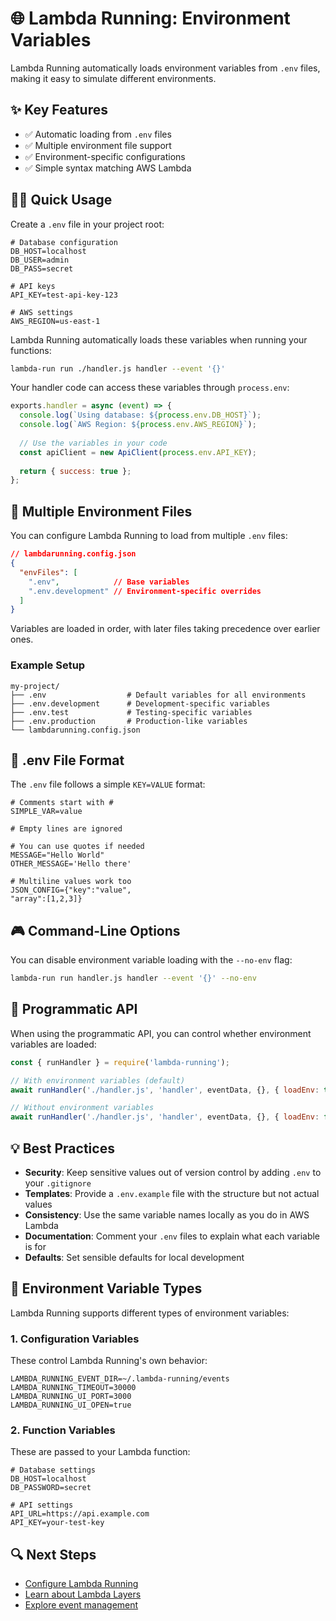 # 🌐 Lambda Running: Environment Variables

Lambda Running automatically loads environment variables from `.env` files, making it easy to simulate different environments.

## ✨ Key Features

- ✅ Automatic loading from `.env` files
- ✅ Multiple environment file support
- ✅ Environment-specific configurations
- ✅ Simple syntax matching AWS Lambda

## 🏃‍♂️ Quick Usage

Create a `.env` file in your project root:

```
# Database configuration
DB_HOST=localhost
DB_USER=admin
DB_PASS=secret

# API keys
API_KEY=test-api-key-123

# AWS settings
AWS_REGION=us-east-1
```

Lambda Running automatically loads these variables when running your functions:

```bash
lambda-run run ./handler.js handler --event '{}'
```

Your handler code can access these variables through `process.env`:

```javascript
exports.handler = async (event) => {
  console.log(`Using database: ${process.env.DB_HOST}`);
  console.log(`AWS Region: ${process.env.AWS_REGION}`);
  
  // Use the variables in your code
  const apiClient = new ApiClient(process.env.API_KEY);
  
  return { success: true };
};
```

## 🔄 Multiple Environment Files

You can configure Lambda Running to load from multiple `.env` files:

```json
// lambdarunning.config.json
{
  "envFiles": [
    ".env",            // Base variables
    ".env.development" // Environment-specific overrides
  ]
}
```

Variables are loaded in order, with later files taking precedence over earlier ones.

### Example Setup

```
my-project/
├── .env                  # Default variables for all environments
├── .env.development      # Development-specific variables 
├── .env.test             # Testing-specific variables
├── .env.production       # Production-like variables
└── lambdarunning.config.json
```

## 📄 .env File Format

The `.env` file follows a simple `KEY=VALUE` format:

```
# Comments start with #
SIMPLE_VAR=value

# Empty lines are ignored

# You can use quotes if needed
MESSAGE="Hello World"
OTHER_MESSAGE='Hello there'

# Multiline values work too
JSON_CONFIG={"key":"value",
"array":[1,2,3]}
```

## 🎮 Command-Line Options

You can disable environment variable loading with the `--no-env` flag:

```bash
lambda-run run handler.js handler --event '{}' --no-env
```

## 🔌 Programmatic API

When using the programmatic API, you can control whether environment variables are loaded:

```javascript
const { runHandler } = require('lambda-running');

// With environment variables (default)
await runHandler('./handler.js', 'handler', eventData, {}, { loadEnv: true });

// Without environment variables
await runHandler('./handler.js', 'handler', eventData, {}, { loadEnv: false });
```

## 💡 Best Practices

- **Security**: Keep sensitive values out of version control by adding `.env` to your `.gitignore`
- **Templates**: Provide a `.env.example` file with the structure but not actual values
- **Consistency**: Use the same variable names locally as you do in AWS Lambda
- **Documentation**: Comment your `.env` files to explain what each variable is for
- **Defaults**: Set sensible defaults for local development

## 🔄 Environment Variable Types

Lambda Running supports different types of environment variables:

### 1. Configuration Variables

These control Lambda Running's own behavior:

```
LAMBDA_RUNNING_EVENT_DIR=~/.lambda-running/events
LAMBDA_RUNNING_TIMEOUT=30000
LAMBDA_RUNNING_UI_PORT=3000
LAMBDA_RUNNING_UI_OPEN=true
```

### 2. Function Variables

These are passed to your Lambda function:

```
# Database settings
DB_HOST=localhost
DB_PASSWORD=secret

# API settings
API_URL=https://api.example.com
API_KEY=your-test-key
```

## 🔍 Next Steps

- [Configure Lambda Running](../configuration.md)
- [Learn about Lambda Layers](./lambda-layers.md)
- [Explore event management](./event-management.md) 